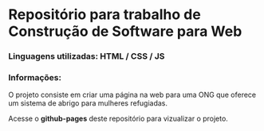 # Repositório para trabalho de Construção de Software para Web

### Linguagens utilizadas: HTML / CSS / JS

### Informações:

O projeto consiste em criar uma página na web para uma ONG que oferece um sistema de abrigo para mulheres refugiadas.

Acesse o **github-pages** deste repositório para vizualizar o projeto.
